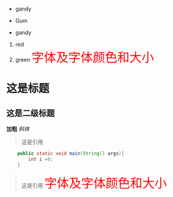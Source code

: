 * gandy  
- Gum
+ gandy


1. red
2. green
<font face="微软雅黑" color="red" size="6">字体及字体颜色和大小</font>
# 这是标题
## 这是二级标题
**加粗**
*斜体*
> 这是引用

```java
    public static void main(String[] args){
        int i =0;
    }
```
> 这是引用
<font face="微软雅黑" color="red" size="6">字体及字体颜色和大小</font>

